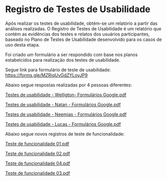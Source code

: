 # Registro de Testes de Usabilidade

Após realizar os testes de usabilidade, obtém-se um relatório a partir das análises realizadas. O Registro de Testes de Usabilidade é um relatório que contém as evidências dos testes e relatos dos usuários participantes, baseado no Plano de Testes de Usabilidade desenvolvido para os casos de uso desta etapa.

Foi criado um formulário a ser respondido com base nos planos estabelcidos para realização dos testes de usabilidade.

Segue link para formulário de teste de usabilidade:
https://forms.gle/MZRiqUyGdZYLoyJP9

Abaixo segue respostas realizadas por 4 pessoas diferentes:

[Testes de usabilidade - Welligton- Formulários Google.pdf](https://github.com/ICEI-PUC-Minas-PMV-ADS/pmv-ads-2023-1-e2-proj-int-t2-time4-forkfinder/files/11415203/Testes.de.usabilidade.-.Welligton-.Formularios.Google.pdf)

[Testes de usabilidade - Natan - Formulários Google.pdf](https://github.com/ICEI-PUC-Minas-PMV-ADS/pmv-ads-2023-1-e2-proj-int-t2-time4-forkfinder/files/11415205/Testes.de.usabilidade.-.Natan.-.Formularios.Google.pdf)

[Testes de usabilidade - Neemias - Formulários Google.pdf](https://github.com/ICEI-PUC-Minas-PMV-ADS/pmv-ads-2023-1-e2-proj-int-t2-time4-forkfinder/files/11415209/Testes.de.usabilidade.-.Neemias.-.Formularios.Google.pdf)

[Testes de usabilidade - Lucas - Formulários Google.pdf](https://github.com/ICEI-PUC-Minas-PMV-ADS/pmv-ads-2023-1-e2-proj-int-t2-time4-forkfinder/files/11415212/Testes.de.usabilidade.-.Lucas.-.Formularios.Google.pdf)

Abaixo segue novos registros de teste de funcionalidade:

[Teste de funcionalidade 01.pdf](https://github.com/ICEI-PUC-Minas-PMV-ADS/pmv-ads-2023-1-e2-proj-int-t2-time4-forkfinder/files/11790348/Teste.de.funcionalidade.01.pdf)

[Teste de funcionalidade 02.pdf](https://github.com/ICEI-PUC-Minas-PMV-ADS/pmv-ads-2023-1-e2-proj-int-t2-time4-forkfinder/files/11790352/Teste.de.funcionalidade.02.pdf)

[Teste de funcionalidade 04.pdf](https://github.com/ICEI-PUC-Minas-PMV-ADS/pmv-ads-2023-1-e2-proj-int-t2-time4-forkfinder/files/11790351/Teste.de.funcionalidade.04.pdf)

[Teste de funcionalidade 03.pdf](https://github.com/ICEI-PUC-Minas-PMV-ADS/pmv-ads-2023-1-e2-proj-int-t2-time4-forkfinder/files/11790350/Teste.de.funcionalidade.03.pdf)
